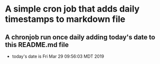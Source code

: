 A simple cron job that adds daily timestamps to markdown file
============================================================
## A chronjob run once daily adding today's date to this README.md file
* today's date is Fri Mar 29 09:56:03 MDT 2019
